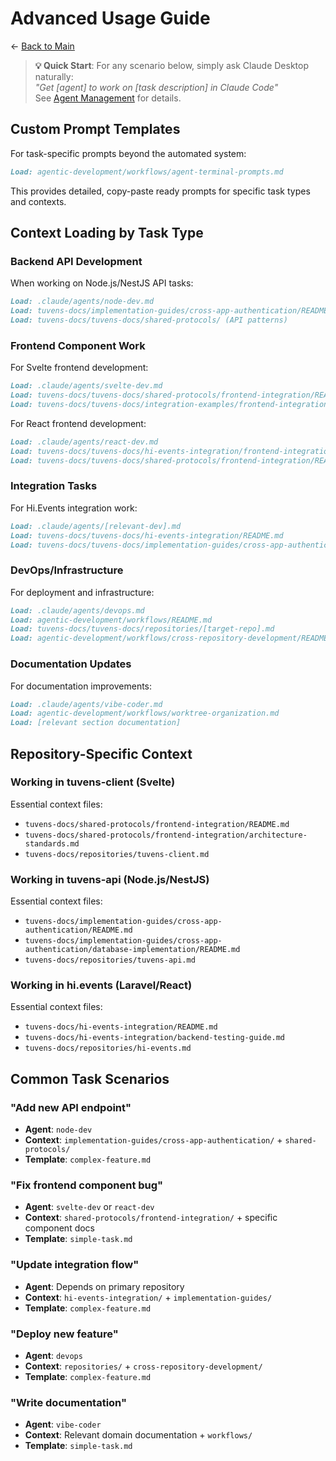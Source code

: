 # Advanced Usage Guide

← [Back to Main](./README.md)

> **💡 Quick Start**: For any scenario below, simply ask Claude Desktop naturally:  
> *"Get [agent] to work on [task description] in Claude Code"*  
> See [Agent Management](./agent-management.md) for details.

## Custom Prompt Templates

For task-specific prompts beyond the automated system:
```markdown
Load: agentic-development/workflows/agent-terminal-prompts.md
```

This provides detailed, copy-paste ready prompts for specific task types and contexts.

## Context Loading by Task Type

### Backend API Development
When working on Node.js/NestJS API tasks:
```markdown
Load: .claude/agents/node-dev.md
Load: tuvens-docs/implementation-guides/cross-app-authentication/README.md
Load: tuvens-docs/tuvens-docs/shared-protocols/ (API patterns)
```

### Frontend Component Work
For Svelte frontend development:
```markdown
Load: .claude/agents/svelte-dev.md
Load: tuvens-docs/tuvens-docs/shared-protocols/frontend-integration/README.md
Load: tuvens-docs/tuvens-docs/integration-examples/frontend-integration/README.md
```

For React frontend development:
```markdown
Load: .claude/agents/react-dev.md
Load: tuvens-docs/tuvens-docs/hi-events-integration/frontend-integration/README.md
Load: tuvens-docs/tuvens-docs/shared-protocols/frontend-integration/README.md
```

### Integration Tasks
For Hi.Events integration work:
```markdown
Load: .claude/agents/[relevant-dev].md
Load: tuvens-docs/tuvens-docs/hi-events-integration/README.md
Load: tuvens-docs/tuvens-docs/implementation-guides/cross-app-authentication/README.md
```

### DevOps/Infrastructure
For deployment and infrastructure:
```markdown
Load: .claude/agents/devops.md
Load: agentic-development/workflows/README.md
Load: tuvens-docs/tuvens-docs/repositories/[target-repo].md
Load: agentic-development/workflows/cross-repository-development/README.md
```

### Documentation Updates
For documentation improvements:
```markdown
Load: .claude/agents/vibe-coder.md
Load: agentic-development/workflows/worktree-organization.md
Load: [relevant section documentation]
```

## Repository-Specific Context

### Working in tuvens-client (Svelte)
Essential context files:
- `tuvens-docs/shared-protocols/frontend-integration/README.md`
- `tuvens-docs/shared-protocols/frontend-integration/architecture-standards.md`
- `tuvens-docs/repositories/tuvens-client.md`

### Working in tuvens-api (Node.js/NestJS)
Essential context files:
- `tuvens-docs/implementation-guides/cross-app-authentication/README.md`
- `tuvens-docs/implementation-guides/cross-app-authentication/database-implementation/README.md`
- `tuvens-docs/repositories/tuvens-api.md`

### Working in hi.events (Laravel/React)
Essential context files:
- `tuvens-docs/hi-events-integration/README.md`
- `tuvens-docs/hi-events-integration/backend-testing-guide.md`
- `tuvens-docs/repositories/hi-events.md`

## Common Task Scenarios

### "Add new API endpoint"
- **Agent**: `node-dev`
- **Context**: `implementation-guides/cross-app-authentication/` + `shared-protocols/`
- **Template**: `complex-feature.md`

### "Fix frontend component bug"
- **Agent**: `svelte-dev` or `react-dev` 
- **Context**: `shared-protocols/frontend-integration/` + specific component docs
- **Template**: `simple-task.md`

### "Update integration flow"
- **Agent**: Depends on primary repository
- **Context**: `hi-events-integration/` + `implementation-guides/`
- **Template**: `complex-feature.md`

### "Deploy new feature"
- **Agent**: `devops`
- **Context**: `repositories/` + `cross-repository-development/`
- **Template**: `complex-feature.md`

### "Write documentation"
- **Agent**: `vibe-coder`
- **Context**: Relevant domain documentation + `workflows/`
- **Template**: `simple-task.md`